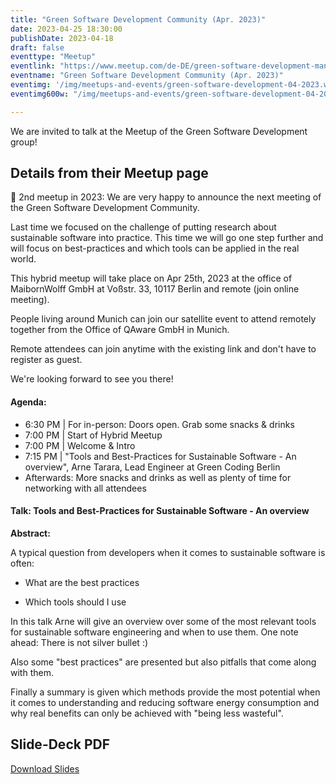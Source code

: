 ```yaml
---
title: "Green Software Development Community (Apr. 2023)"
date: 2023-04-25 18:30:00
publishDate: 2023-04-18
draft: false
eventtype: "Meetup"
eventlink: "https://www.meetup.com/de-DE/green-software-development-manifesto/events/292555622/"
eventname: "Green Software Development Community (Apr. 2023)"
eventimg: '/img/meetups-and-events/green-software-development-04-2023.webp'
eventimg600w: "/img/meetups-and-events/green-software-development-04-2023-600w.webp"

---
```


We are invited to talk at the Meetup of the Green Software Development group!

## Details from their Meetup page

📣 2nd meetup in 2023: We are very happy to announce the next meeting of the Green Software Development Community.

Last time we focused on the challenge of putting research about sustainable software into practice. This time we will go one step further and will focus on best-practices and which tools can be applied in the real world.

This hybrid meetup will take place on Apr 25th, 2023 at the office of MaibornWolff GmbH at Voßstr. 33, 10117 Berlin and remote (join online meeting).

People living around Munich can join our satellite event to attend remotely together from the Office of QAware GmbH in Munich.

Remote attendees can join anytime with the existing link and don't have to register as guest.

We're looking forward to see you there!

#### Agenda:

- 6:30 PM | For in-person: Doors open. Grab some snacks & drinks
- 7:00 PM | Start of Hybrid Meetup
- 7:00 PM | Welcome & Intro
- 7:15 PM | "Tools and Best-Practices for Sustainable Software - An overview", Arne Tarara, Lead Engineer at Green Coding Berlin
- Afterwards: More snacks and drinks as well as plenty of time for networking with all attendees

#### Talk: Tools and Best-Practices for Sustainable Software - An overview

**Abstract:**

A typical question from developers when it comes to sustainable software is often:

- What are the best practices

- Which tools should I use

In this talk Arne will give an overview over some of the most relevant tools for sustainable software engineering and when to use them. One note ahead: There is not silver bullet :)

Also some "best practices" are presented but also pitfalls that come along with them.

Finally a summary is given which methods provide the most potential when it comes to understanding and reducing software energy consumption and why real benefits can only be achieved with "being less wasteful".



## Slide-Deck PDF


[Download Slides](/slides/2023_04_Green_Software_Manifesto.pdf)
